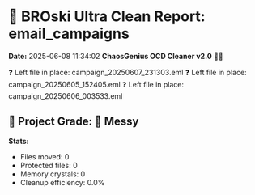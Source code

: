 # 🧹 BROski Ultra Clean Report: email_campaigns
**Date:** 2025-06-08 11:34:02
**ChaosGenius OCD Cleaner v2.0** 🧠💜

❓ Left file in place: campaign_20250607_231303.eml
❓ Left file in place: campaign_20250605_152405.eml
❓ Left file in place: campaign_20250606_003533.eml

## 🧠 Project Grade: 💩 Messy
**Stats:**
- Files moved: 0
- Protected files: 0
- Memory crystals: 0
- Cleanup efficiency: 0.0%